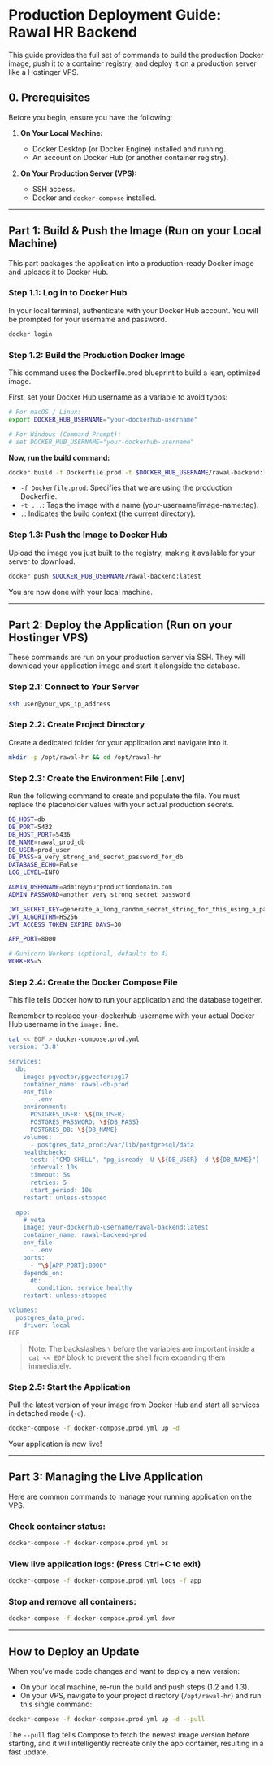 # Production Deployment Guide: Rawal HR Backend

This guide provides the full set of commands to build the production Docker image, push it to a container registry, and deploy it on a production server like a Hostinger VPS.

## 0. Prerequisites

Before you begin, ensure you have the following:

1.  **On Your Local Machine:**
    *   Docker Desktop (or Docker Engine) installed and running.
    *   An account on Docker Hub (or another container registry).

2.  **On Your Production Server (VPS):**
    *   SSH access.
    *   Docker and `docker-compose` installed.

---

## Part 1: Build & Push the Image (Run on your Local Machine)

This part packages the application into a production-ready Docker image and uploads it to Docker Hub.

### Step 1.1: Log in to Docker Hub

In your local terminal, authenticate with your Docker Hub account. You will be prompted for your username and password.

```sh
docker login
```

### Step 1.2: Build the Production Docker Image

This command uses the Dockerfile.prod blueprint to build a lean, optimized image.

First, set your Docker Hub username as a variable to avoid typos:  

```sh
# For macOS / Linux:
export DOCKER_HUB_USERNAME="your-dockerhub-username"

# For Windows (Command Prompt):
# set DOCKER_HUB_USERNAME="your-dockerhub-username"
```

**Now, run the build command:**

```sh
docker build -f Dockerfile.prod -t $DOCKER_HUB_USERNAME/rawal-backend:latest .
```

- `-f Dockerfile.prod`: Specifies that we are using the production Dockerfile.  
- `-t ...`: Tags the image with a name (your-username/image-name:tag).  
- `.`: Indicates the build context (the current directory).

### Step 1.3: Push the Image to Docker Hub

Upload the image you just built to the registry, making it available for your server to download.

```sh
docker push $DOCKER_HUB_USERNAME/rawal-backend:latest
```

You are now done with your local machine.

---

## Part 2: Deploy the Application (Run on your Hostinger VPS)

These commands are run on your production server via SSH. They will download your application image and start it alongside the database.

### Step 2.1: Connect to Your Server

```sh
ssh user@your_vps_ip_address
```

### Step 2.2: Create Project Directory

Create a dedicated folder for your application and navigate into it.

```sh
mkdir -p /opt/rawal-hr && cd /opt/rawal-hr
```

### Step 2.3: Create the Environment File (.env)


Run the following command to create and populate the file. You must replace the placeholder values with your actual production secrets.

```sh
DB_HOST=db
DB_PORT=5432
DB_HOST_PORT=5436
DB_NAME=rawal_prod_db
DB_USER=prod_user
DB_PASS=a_very_strong_and_secret_password_for_db
DATABASE_ECHO=False
LOG_LEVEL=INFO

ADMIN_USERNAME=admin@yourproductiondomain.com
ADMIN_PASSWORD=another_very_strong_secret_password

JWT_SECRET_KEY=generate_a_long_random_secret_string_for_this_using_a_password_manager
JWT_ALGORITHM=HS256
JWT_ACCESS_TOKEN_EXPIRE_DAYS=30

APP_PORT=8000

# Gunicorn Workers (optional, defaults to 4)
WORKERS=5
```

### Step 2.4: Create the Docker Compose File

This file tells Docker how to run your application and the database together.

Remember to replace your-dockerhub-username with your actual Docker Hub username in the `image:` line.

```sh
cat << EOF > docker-compose.prod.yml
version: '3.8'

services:
  db:
    image: pgvector/pgvector:pg17
    container_name: rawal-db-prod
    env_file:
      - .env
    environment:
      POSTGRES_USER: \${DB_USER}
      POSTGRES_PASSWORD: \${DB_PASS}
      POSTGRES_DB: \${DB_NAME}
    volumes:
      - postgres_data_prod:/var/lib/postgresql/data
    healthcheck:
      test: ["CMD-SHELL", "pg_isready -U \${DB_USER} -d \${DB_NAME}"]
      interval: 10s
      timeout: 5s
      retries: 5
      start_period: 10s
    restart: unless-stopped

  app:
    # yeta
    image: your-dockerhub-username/rawal-backend:latest
    container_name: rawal-backend-prod
    env_file:
      - .env
    ports:
      - "\${APP_PORT}:8000"
    depends_on:
      db:
        condition: service_healthy
    restart: unless-stopped

volumes:
  postgres_data_prod:
    driver: local
EOF
```

> Note: The backslashes `\` before the variables are important inside a `cat << EOF` block to prevent the shell from expanding them immediately.

### Step 2.5: Start the Application

Pull the latest version of your image from Docker Hub and start all services in detached mode (`-d`).

```sh
docker-compose -f docker-compose.prod.yml up -d
```

Your application is now live!

---

## Part 3: Managing the Live Application

Here are common commands to manage your running application on the VPS.

### Check container status:

```sh
docker-compose -f docker-compose.prod.yml ps
```

### View live application logs: (Press Ctrl+C to exit)

```sh
docker-compose -f docker-compose.prod.yml logs -f app
```

### Stop and remove all containers:

```sh
docker-compose -f docker-compose.prod.yml down
```

---

## How to Deploy an Update

When you've made code changes and want to deploy a new version:

- On your local machine, re-run the build and push steps (1.2 and 1.3).
- On your VPS, navigate to your project directory (`/opt/rawal-hr`) and run this single command:

```sh
docker-compose -f docker-compose.prod.yml up -d --pull
```

The `--pull` flag tells Compose to fetch the newest image version before starting, and it will intelligently recreate only the app container, resulting in a fast update.
